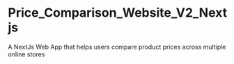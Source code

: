 # Price_Comparison_Website_V2_Nextjs
A NextJs Web App that helps users compare product prices across multiple online stores
